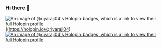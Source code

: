 ### Hi there 👋
![An image of @riyaraji04's Holopin badges, which is a link to view their full Holopin profile](https://holopin.me/riyaraji04)](https://holopin.io/@riyaraji04)
[![An image of @riyaraji04's Holopin badges, which is a link to view their full Holopin profile](https://holopin.me/riyaraji04)](https://holopin.io/@riyaraji04)
<!--
**riyaraji04/riyaraji04** is a ✨ _special_ ✨ repository because its `README.md` (this file) appears on your GitHub profile.

Here are some ideas to get you started:

- 🔭 I’m currently working on ...
- 🌱 I’m currently learning ...
- 👯 I’m looking to collaborate on ...
- 🤔 I’m looking for help with ...
- 💬 Ask me about ...
- 📫 How to reach me: ...
- 😄 Pronouns: ...
- ⚡ Fun fact: ...
-->
